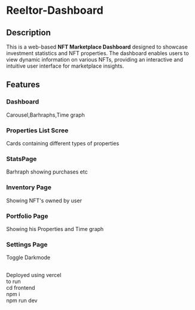 # Reeltor-Dashboard

## Description
This is a web-based **NFT Marketplace Dashboard** designed to showcase investment statistics and NFT properties. The dashboard enables users to view dynamic information on various NFTs, providing an interactive and intuitive user interface for marketplace insights.
## Features
### Dashboard
Carousel,Barhraphs,Time graph
### Properties List Scree
Cards containing different types of properties
### StatsPage
Barhraph showing purchases etc
### Inventory Page
Showing NFT's owned by user
### Portfolio Page
Showing his Properties and Time graph
### Settings Page
Toggle Darkmode
##
Deployed using vercel<br>
to run <br>
cd frontend<br>
npm i<br>
npm run dev<br>
